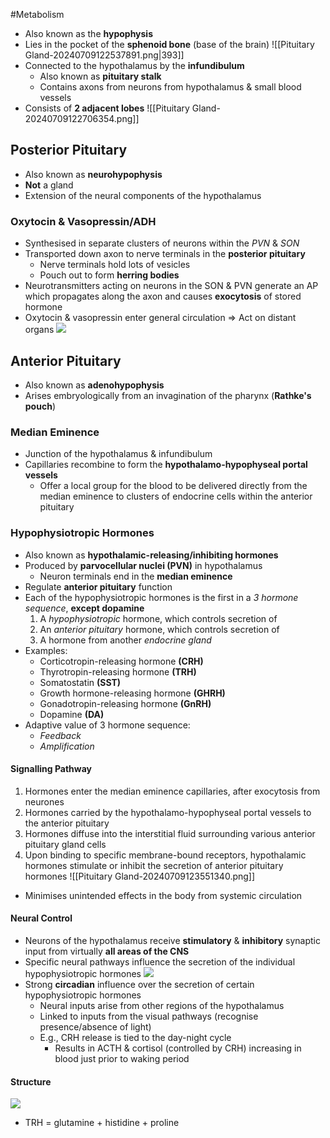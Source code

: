 #Metabolism 

- Also known as the **hypophysis**
- Lies in the pocket of the **sphenoid bone** (base of the brain) 
![[Pituitary Gland-20240709122537891.png|393]]
- Connected to the hypothalamus by the **infundibulum**
    - Also known as **pituitary stalk**
    - Contains axons from neurons from hypothalamus & small blood vessels
- Consists of **2 adjacent lobes**
![[Pituitary Gland-20240709122706354.png]]
## Posterior Pituitary
- Also known as **neurohypophysis**
- **Not** a gland
- Extension of the neural components of the hypothalamus
### Oxytocin & Vasopressin/ADH
- Synthesised in separate clusters of neurons within the *PVN* & *SON*
- Transported down axon to nerve terminals in the **posterior pituitary**
	- Nerve terminals hold lots of vesicles
	- Pouch out to form **herring bodies**
- Neurotransmitters acting on neurons in the SON & PVN generate an AP which propagates along the axon and causes **exocytosis** of stored hormone
- Oxytocin & vasopressin enter general circulation ⇒ Act on distant organs
![](https://remnote-user-data.s3.amazonaws.com/0DukadV8uDGqFoJ3O0-LFfrMSrXCflQy0hrZgZCr1rExIbKWkRIPpPZkrZEKFa03LwduB61uACIxaPfShFKjjNn_rqDfkMWdeFRzDVBDmxvJfC6nBE1iN2w0Yf9ii2Ny.png)
## Anterior Pituitary
- Also known as **adenohypophysis**
- Arises embryologically from an invagination of the pharynx (**Rathke's pouch**)
### Median Eminence
- Junction of the hypothalamus & infundibulum
- Capillaries recombine to form the **hypothalamo-hypophyseal portal vessels**
	- Offer a local group for the blood to be delivered directly from the median eminence to clusters of endocrine cells within the anterior pituitary
### Hypophysiotropic Hormones
- Also known as **hypothalamic-releasing/inhibiting hormones**
- Produced by **parvocellular nuclei (PVN)** in hypothalamus
	- Neuron terminals end in the **median eminence**
- Regulate **anterior pituitary** function
- Each of the hypophysiotropic hormones is the first in a *3 hormone sequence*, **except dopamine**
	1. A *hypophysiotropic* hormone, which controls secretion of
	2. An *anterior pituitary* hormone, which controls secretion of
	3. A hormone from another *endocrine gland*
- Examples: 
	- Corticotropin-releasing hormone **(CRH)**
	- Thyrotropin-releasing hormone **(TRH)**
	- Somatostatin **(SST)**
	- Growth hormone-releasing hormone **(GHRH)**
	- Gonadotropin-releasing hormone **(GnRH)**
	- Dopamine **(DA)**
- Adaptive value of 3 hormone sequence:
	- *Feedback*
	- *Amplification*
#### Signalling Pathway
1. Hormones enter the median eminence capillaries, after exocytosis from neurones
2. Hormones carried by the hypothalamo-hypophyseal portal vessels to the anterior pituitary
3. Hormones diffuse into the interstitial fluid surrounding various anterior pituitary gland cells
4. Upon binding to specific membrane-bound receptors, hypothalamic hormones stimulate or inhibit the secretion of anterior pituitary hormones
![[Pituitary Gland-20240709123551340.png]]
- Minimises unintended effects in the body from systemic circulation
#### Neural Control
- Neurons of the hypothalamus receive **stimulatory** & **inhibitory** synaptic input from virtually **all areas of the CNS**
- Specific neural pathways influence the secretion of the individual hypophysiotropic hormones
![](https://remnote-user-data.s3.amazonaws.com/PL31hmxglQW7aR5b4MiFX4iexdmHAcJG844OiX1bJeHZPRFqNaS_4pP2snv3doq5VieWzMY7OjZl0pJrDCwMpMaW26kt5JA1eT-wFoap5JDfHNYQFrlJLEpit0ueJFyQ.png)
- Strong **circadian** influence over the secretion of certain hypophysiotropic hormones
	- Neural inputs arise from other regions of the hypothalamus
	- Linked to inputs from the visual pathways (recognise presence/absence of light)
	- E.g., CRH release is tied to the day-night cycle
		- Results in ACTH & cortisol (controlled by CRH) increasing in blood just prior to waking period
#### Structure
![](https://remnote-user-data.s3.amazonaws.com/pjf6zw52VkLvh9jH5VZf-BS-JlYHn0RFR8H-E1GEUukAWOfZhYnS0863sUv7VXRxlJ1OUKS3nXBYrc9epKw6Ka_SEro3-93tt_nntX0wLcEkSwiuphlpRmSq9qjBVPD9.png)
- TRH = glutamine + histidine + proline